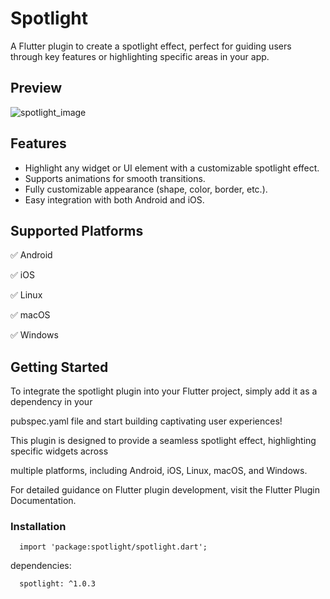 # Spotlight

A Flutter plugin to create a spotlight effect, perfect for guiding users through key features or highlighting specific areas in your app.


## Preview

![spotlight_image](https://github.com/user-attachments/assets/6df626ad-da7e-47c5-b62b-d3a04465d2ab)


## Features

- Highlight any widget or UI element with a customizable spotlight effect.
- Supports animations for smooth transitions.
- Fully customizable appearance (shape, color, border, etc.).
- Easy integration with both Android and iOS.

## Supported Platforms
✅ Android

✅ iOS

✅ Linux

✅ macOS

✅ Windows


## Getting Started
To integrate the spotlight plugin into your Flutter project, simply add it as a dependency in your

pubspec.yaml file and start building captivating user experiences!

This plugin is designed to provide a seamless spotlight effect, highlighting specific widgets across

multiple platforms, including Android, iOS, Linux, macOS, and Windows.

For detailed guidance on Flutter plugin development, visit the Flutter Plugin Documentation.


### Installation

      import 'package:spotlight/spotlight.dart';

dependencies:

      spotlight: ^1.0.3


